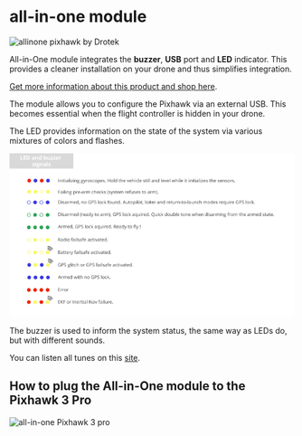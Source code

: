 # all-in-one module

![allinone pixhawk by Drotek](https://drotek.com/wp-content/uploads/2017/01/DSC02075.jpg)

All-in-One module integrates the **buzzer**, **USB** port and **LED** indicator. This provides a cleaner installation on your drone and thus simplifies integration.

[Get more information about this product and shop here](https://store.drotek.com/all-in-one-Pixhawk).

The module allows you to configure the Pixhawk via an external USB. This becomes essential when the flight controller is hidden in your drone.

The LED provides information on the state of the system via various mixtures of colors and flashes.

![LED Pixhawk 3 Pro](https://github.com/drotek/Docs-Pixhawk3Pro/blob/master/images/LED-and-buzzer-signal-drotek.png?raw=true)

The buzzer is used to inform the system status, the same way as LEDs do, but with different sounds.

You can listen all tunes on this [site](http://copter.ardupilot.com/wiki/common-sounds-pixhawkpx4/).

## How to plug the All-in-One module to the Pixhawk 3 Pro

![all-in-one Pixhawk 3 pro](https://drotek.com/wp-content/uploads/2017/01/DSC02045-1.jpg)

